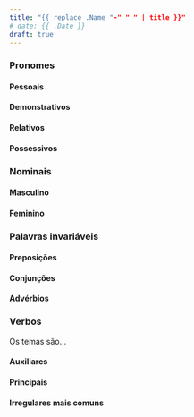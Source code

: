 ```yaml
---
title: "{{ replace .Name "-" " " | title }}"
# date: {{ .Date }}
draft: true
---
```


<!-- ADICIONAR i18n -->

### Pronomes

#### Pessoais

#### Demonstrativos

#### Relativos

#### Possessivos

### Nominais

#### Masculino

#### Feminino

<!-- #### Neutro -->

### Palavras invariáveis

#### Preposições

#### Conjunções

#### Advérbios

### Verbos

Os temas são...

#### Auxiliares

#### Principais

#### Irregulares mais comuns
